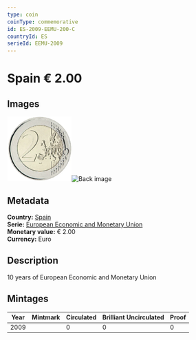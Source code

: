 ```yaml
---
type: coin
coinType: commemorative
id: ES-2009-EEMU-200-C
countryId: ES
serieId: EEMU-2009
---
```


# Spain € 2.00

## Images

<img src="../../Images/common-2007-200.webp" height="150" alt="Front image"><img src="Images/ES-2009-200-000.webp" height="150" alt="Back image">

## Metadata

**Country:** [Spain](../../Countries/Spain/index.md)\
**Serie:** [European Economic and Monetary Union](index.md)\
**Monetary value:** € 2.00\
**Currency:** Euro

## Description
10 years of European Economic and Monetary Union

## Mintages

| Year | Mintmark | Circulated | Brilliant Uncirculated | Proof |
| ---- | -------- | ---------- | ---------------------- | ----- |
| 2009 |  | 0| 0 | 0 |
